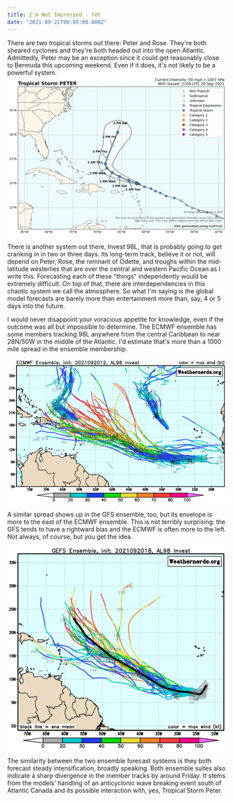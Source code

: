 ```yaml
---
title: I'm Not Impressed - Yet
date: "2021-09-21T00:05:00.000Z"
---
```


There are two tropical storms out there: Peter and Rose. They're both sheared cyclones
and they're both headed out into the open Atlantic. Admittedly, Peter may be an exception
since it could get reasonably close to Bermuda this upcoming weekend. Even if it does,
it's not likely to be a powerful system.
![Tropical Storm Peter](./PETER_2021_track.png)

There is another system out there, Invest 98L, that is probably going to get cranking in
in two or three days. Its long-term track, believe it or not, will depend on
Peter, Rose, the remnant of Odette, and troughs within the mid-latitude westerlies that are 
over the central and western Pacific Ocean as I write this. Forecasting each of these "things"
independently would be extremely difficult. On top of that, there are interdependencies in
this chaotic system we call the atmosphere. So what I'm saying is the global model
forecasts are barely more than entertainment more than, say, 4 or 5 days into the future.

I would never disappoint your voracious appetite for knowledge, even if the outcome was
all but impossible to determine. The ECMWF ensemble has some members tracking 98L anywhere
from the central Caribbean to near 28N/50W in the middle of the Atlantic. I'd estimate that's
more than a 1000 mile spread in the ensemble membership. 

![ECMWF Ensemble](./ECENS.png)

A similar spread shows up in the GFS ensemble, too, but its envelope is more to the east
of the ECMWF ensemble. This is not terribly surprising: the GFS tends to have a rightward
bias and the ECMWF is often more to the left. Not always, of course, but you get the idea.

![GFS Ensemble](./GEFS.png)


The similarity between the two ensemble forecast systems is they
both forecast steady intensification, broadly speaking. Both ensemble suites also indicate
a sharp divergence in the member tracks by around Friday. It stems from the models' handling
of an anticyclonic wave breaking event south of Atlantic Canada and its possible interaction
with, yes, Tropical Storm Peter.
